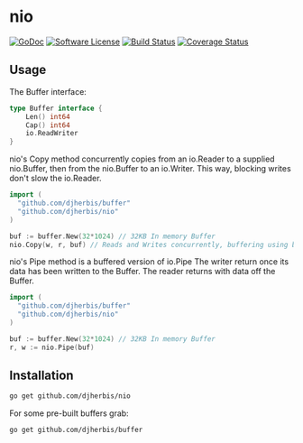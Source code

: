 nio 
==========

[![GoDoc](https://godoc.org/github.com/djherbis/nio?status.svg)](https://godoc.org/github.com/djherbis/nio) 
[![Software License](https://img.shields.io/badge/license-MIT-brightgreen.svg)](LICENSE.txt)
[![Build Status](https://travis-ci.org/djherbis/nio.svg)](https://travis-ci.org/djherbis/nio)
[![Coverage Status](https://coveralls.io/repos/djherbis/nio/badge.svg?branch=master)](https://coveralls.io/r/djherbis/nio?branch=master)

Usage
-----

The Buffer interface:

```go
type Buffer interface {
	Len() int64
	Cap() int64
	io.ReadWriter
}

```

nio's Copy method concurrently copies from an io.Reader to a supplied nio.Buffer, 
then from the nio.Buffer to an io.Writer. This way, blocking writes don't slow the io.Reader.

```go
import (
  "github.com/djherbis/buffer"
  "github.com/djherbis/nio"
)

buf := buffer.New(32*1024) // 32KB In memory Buffer
nio.Copy(w, r, buf) // Reads and Writes concurrently, buffering using buf.
```

nio's Pipe method is a buffered version of io.Pipe
The writer return once its data has been written to the Buffer.
The reader returns with data off the Buffer.

```go
import (
  "github.com/djherbis/buffer"
  "github.com/djherbis/nio"
)

buf := buffer.New(32*1024) // 32KB In memory Buffer
r, w := nio.Pipe(buf)
```

Installation
------------
```sh
go get github.com/djherbis/nio
```

For some pre-built buffers grab:
```sh
go get github.com/djherbis/buffer
```
